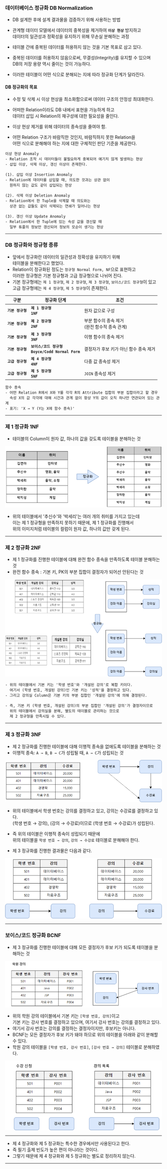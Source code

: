
### 데이터베이스 정규화 DB Normalization

- DB 설계한 후에 설계 결과물을 검증하기 위해 사용하는 방법

- 관계형 데이터 모델에서 데이터의 중복성을 제거하여 **`이상 현상`** 방지하고 <br/>
	데이터의 일관성과 정확성을 유지하기 위해 무손실 분해하는 과정
	
- 테이블 간에 중복된 데이터를 허용하지 않는 것을 기본 목표로 삼고 있다.

- 중복된 데이터를 허용하지 않음으로써, 무결성(Integrity)를 유지할 수 있으며 <br/>
	DB의 저장 용량 역시 줄이는 것이 가능하다.

- 이러한 테이블이 어떤 식으로 분해되는 지에 따라 정규화 단계가 달라진다.

#### DB 정규화의 목표

- 수정 및 삭제 시 이상 현상을 최소화함으로써 데이터 구조의 안정성 최대화한다.

- 어떠한 Relation이라도 DB 내에서 표현을 가능하게 하고 <br/>
	데이터 삽입 시 Relation의 재구성에 대한 필요성을 줄인다.

- 이상 현상 제거를 위해 데이터의 종속성을 줄여야 함.
- 어떤 Relation 구조가 바람직한 것인지, 바람직하지 못한 Relation을 <br/>
	어떤 식으로 분해해야 하는 지에 대한 구체적인 판단 기준을 제공한다.

```
이상 현상 Anomaly
- Relation 조작 시 데이터들이 불필요하게 중복되어 예기치 않게 발생하는 현상
- 삽입 이상, 삭제 이상, 갱신 이상이 존재한다.

(1). 삽입 이상 Insertion Anomaly
- Relation에 데이터를 삽입할 때, 의도한 것과는 상관 없이
  원하지 않는 값도 같이 삽입되는 현상

(2). 삭제 이상 Deletion Anomaly
- Relation에서 한 Tuple을 삭제할 때 의도와는 
  상관 없는 값들도 같이 삭제되는 연쇄가 일어나는 현상

(3). 갱신 이상 Update Anomaly
- Relation에서 한 Tuple에 있는 속성 값을 갱신할 때
  일부 튜플의 정보만 갱신되어 정보의 모순이 생기는 현상
```

---
### DB 정규화와 정규형 종류

- 앞에서 정규화란 데이터의 일관성과 정확성을 유지하기 위해 <br/>
	테이블을 분해한다고 했었다.
- Relation이 정규화된 정도는 `정규형 Normal Form, NF`으로 표현하고 <br/>
	이러한 정규형은 기본 정규형과 고급 정규형으로 나뉘어 진다.
- 기본 정규형에는 `제 1 정규형`, `제 2 정규형`, `제 3 정규형`, `보이스/코드 정규형`이 있고 <br/>
	고급 정규형에는 `제 4 정규형`, `제 5 정규형`이 존재한다.

| 구분           | 정규화 단계                                         | 조건                               |
| ------------ | ---------------------------------------------- | -------------------------------- |
| **`기본 정규형`** | **`제 1 정규형` <br/>`1NF`**                       | 원자 값으로 구성                        |
| **`기본 정규형`** | **`제 2 정규형`<br/>`2NF`**                        | 부분 함수의 종속 제거 <br/>(완전 함수적 종속 관계) |
| **`기본 정규형`** | **`제 3 정규형` <br/>`3NF`**                       | 이행 함수의 종속 제거                     |
| **`기본 정규형`** | **`보이스/코드 정규형` <br/>`Boyce/Codd Normal Form`** | 결정자가 후보 키가 아닌 함수 종속 제거           |
| **`고급 정규형`** | **`제 4 정규형` <br/>`4NF`**                       | 다중 값 종속성 제거                      |
| **`고급 정규형`** | **`제 5 정규형` <br/>`5NF`**                       | `JOIN` 종속성 제거                    |

```
함수 종속
- 어떤 Relation R에서 X와 Y를 각각 R의 Attribute 집합의 부분 집합이라고 할 경우
  속성 X의 값 각각에 대해 시간과 관계 없이 항상 Y의 값이 오직 하나만 연관되어 있는 관계
- 표기: 'X → Y (Y는 X에 함수 종속)'
```
---

### 제 1 정규화 1NF

- 테이블의 Column이 원자 값, 하나의 값을 갖도록 테이블을 분해하는 것

<img src="refImgs/NF/1NF.png"/>

- 위의 테이블에서 '추신수'와 '박세리'는 여러 개의 취미를 가지고 있는데 <br/>
	이는 제 1 정규형을 만족하지 못하기 때문에, 제 1 정규화를 진행해서 <br/>
	위의 이미지처럼 테이블의 컬럼이 원자 값, 하나의 값만 갖게 된다.

---

### 제 2 정규화 2NF

- 제 1 정규화를 진행한 테이블에 대해 완전 함수 종속을 만족하도록 테이블 분해하는 것
- 완전 함수 종속 : 기본 키, PK의 부분 집합이 결정자가 되어선 안된다는 것

<img src="refImgs/NF/2NF.png"/>

```
- 위의 테이블에서 기본 키는 '학생 번호'와 '개설된 강의'로 복합 키이다.
  여기서 (학생 번호, 개설된 강의)인 기본 키는 '성적'을 결정하고 있다.
- 그리고 강의실 Column은 기본 키의 부분 집합인 '개설된 강의'에 의해 결정된다.

- 즉, 기본 키 (학생 번호, 개설된 강의)의 부분 집합인 '개설된 강의'가 결정자이므로
  위의 테이블에서 강의실을 분해, 별도의 테이블로 관리하는 것으로
  제 2 정규형을 만족시킬 수 있다.
```

---

### 제 3 정규화 3NF

- 제 2 정규화를 진행한 테이블에 대해 이행적 종속을 없애도록 테이블을 분해하는 것
- 이행적 종속: `A → B`, `B → C`가 성립될 때, `A → C`가 성립되는 것

<img src="refImgs/NF/B_3NF.png"/>

- 위의 테이블에서 학생 번호는 강의를 결정하고 있고, 강의는 수강료를 결정하고 있다. <br/>
	(학생 번호 → 강의), (강의 → 수강료)이므로 (학생 번호 → 수강료)가 성립된다.

- 즉 위의 테이블은 이행적 종속이 성립되기 때문에 <br/>
	위의 테이블을 `학생 번호 → 강의`, `강의 → 수강료` 테이블로 분해해야 한다.

- 제 3 정규화를 진행한 결과물은 다음과 같다.

<img src="refImgs/NF/3NF.png"/>

---

### 보이스/코드 정규화 BCNF

- 제 3 정규화를 진행한 테이블에 대해 모든 결정자가 후보 키가 되도록 테이블을 분해하는 것

<img src="refImgs/NF/B_BCNF.png"/>

- 위의 학원 강의 테이블에서 기본 키는 `[학생 번호, 강의]`이고 <br/>
	기본 키는 강사 번호를 결정하고 있으며, 여기서 강사 번호는 강의를 결정하고 있다.
- 여기서 강사 번호는 강의를 결정하는 결정자이지만, 후보키는 아니다.
- BCNF는 모든 결정자가 후보 키가 돼야 하므로 위의 테이블을 아래와 같이 분해할 수 있다.
- 학원 강의 테이블을 `[학생 번호, 강사 번호]`, `[강사 번호 → 강의]` 테이블로 분해하였다.

<img src="refimgs/NF/BCNF.png"/>

---

- 제 4 정규화와 제 5 정규화는 특수한 경우에서만 사용된다고 한다.
- 즉 필기 출제 빈도가 높은 편이 아니라는 것이다.
- 그렇기 때문에 제 4 정규화와 제 5 정규화는 별도로 정리하지 않는다.

---



